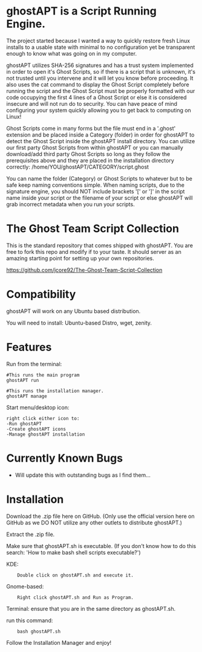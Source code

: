 ghostAPT is a Script Running Engine.
=====================================================================

The project started because I wanted a way to quickly restore fresh Linux installs to a usable state with minimal to no configuration yet be transparent enough to know what was going on in my computer.

ghostAPT utilizes SHA-256 signatures and has a trust system implemented in order to open it's Ghost Scripts, so if there is a script that is unknown, it's not trusted until you intervene and it will let you know before proceeding. It also uses the cat command to display the Ghost Script completely before running the script and the Ghost Script must be properly formatted with our code occupying the first 4 lines of a Ghost Script or else it is considered insecure and will not run do to security. You can have peace of mind configuring your system quickly allowing you to get back to computing on Linux!

Ghost Scripts come in many forms but the file must end in a '.ghost' extension and be placed inside a Category (folder) in order for ghostAPT to detect the Ghost Script inside the ghostAPT install directory. You can utilize our first party Ghost Scripts from within ghostAPT or you can manually download/add third party Ghost Scripts so long as they follow the prerequisites above and they are placed in the installation directory correctly: /home/YOU/ghostAPT/CATEGORY/script.ghost

You can name the folder (Category) or Ghost Scripts to whatever but to be safe keep naming conventions simple. When naming scripts, due to the signature engine, you should NOT include brackets '[' or ']' in the script name inside your script or the filename of your script or else ghostAPT will grab incorrect metadata when you run your scripts.

The Ghost Team Script Collection
=====================================================================
This is the standard repository that comes shipped with ghostAPT. You are free to fork this repo and modify if to your taste. It should server as an amazing starting point for setting up your own repositories.

https://github.com/jcore92/The-Ghost-Team-Script-Collection

Compatibility
=====================================================================
ghostAPT will work on any Ubuntu based distribution.

You will need to install:
Ubuntu-based Distro, wget, zenity.

Features
=====================================================================
Run from the terminal:

    #This runs the main program
    ghostAPT run

    #This runs the installation manager.
    ghostAPT manage

Start menu/desktop icon:

    right click either icon to:
    -Run ghostAPT
    -Create ghostAPT icons
    -Manage ghostAPT installation

Currently Known Bugs
=====================================================================
* Will update this with outstanding bugs as I find them...

Installation
=====================================================================
Download the .zip file here on GitHub. (Only use the official version here on GitHub as we DO NOT utilize any other outlets to distribute ghostAPT.)

Extract the .zip file.

Make sure that ghostAPT.sh is executable. (If you don't know how to do this search: 'How to make bash shell scripts executable?')

KDE:
        
        Double click on ghostAPT.sh and execute it.

Gnome-based:
        
        Right click ghostAPT.sh and Run as Program.

Terminal:
ensure that you are in the same directory as ghostAPT.sh.

run this command:

        bash ghostAPT.sh

Follow the Installation Manager and enjoy!
